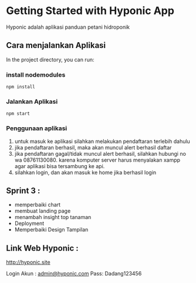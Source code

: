 # Getting Started with Hyponic App

Hyponic adalah aplikasi panduan petani hidroponik

## Cara menjalankan Aplikasi

In the project directory, you can run:

### install nodemodules

<code>npm install</code>

### Jalankan Aplikasi

<code>npm start</code>

### Penggunaan aplikasi

1. untuk masuk ke aplikasi silahkan melakukan pendaftaran terlebih dahulu
2. jika pendaftaran berhasil, maka akan muncul alert berhasil daftar
3. jika pendaftaran gagal/tidak muncul alert berhasil, silahkan hubungi no wa 08761130080. karena komputer server harus menyalakan xampp agar aplikasi bisa tersambung ke api.
4. silahkan login, dan akan masuk ke home jika berhasil login

## Sprint 3 :
- memperbaiki chart
- membuat landing page
- menambah insight top tanaman
- Deployment
- Memperbaiki Design Tampilan

## Link Web Hyponic :
http://hyponic.site

Login Akun : admin@hyponic.com
             Pass: Dadang123456

